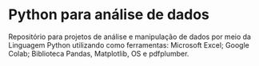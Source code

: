 # Python para análise de dados
Repositório para projetos de análise e manipulação de dados por meio da Linguagem Python utilizando como ferramentas: Microsoft Excel; Google Colab; Biblioteca Pandas, Matplotlib, OS e pdfplumber.


